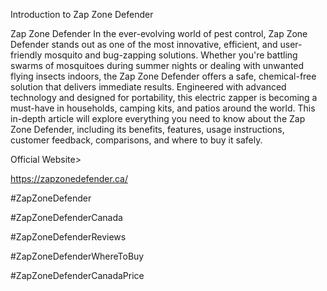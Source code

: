 Introduction to Zap Zone Defender

Zap Zone Defender In the ever-evolving world of pest control, Zap Zone Defender stands out as one of the most innovative, efficient, and user-friendly mosquito and bug-zapping solutions. Whether you're battling swarms of mosquitoes during summer nights or dealing with unwanted flying insects indoors, the Zap Zone Defender offers a safe, chemical-free solution that delivers immediate results. Engineered with advanced technology and designed for portability, this electric zapper is becoming a must-have in households, camping kits, and patios around the world.
This in-depth article will explore everything you need to know about the Zap Zone Defender, including its benefits, features, usage instructions, customer feedback, comparisons, and where to buy it safely.

Official Website>

https://zapzonedefender.ca/

#ZapZoneDefender 

#ZapZoneDefenderCanada

#ZapZoneDefenderReviews

#ZapZoneDefenderWhereToBuy

#ZapZoneDefenderCanadaPrice
